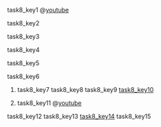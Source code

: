 task8_key1
@[youtube](https://www.youtube.com/watch?v=n__c7xY1ZcI)

task8_key2


task8_key3


task8_key4


task8_key5


task8_key6


1. task8_key7
task8_key8
task8_key9
[task8_key10](https://www.w3schools.com/python/python_json.asp)


2. task8_key11
@[youtube](https://youtu.be/cWGgsxmf3g8)

task8_key12
task8_key13
[task8_key14](mailto:&#x76;&#105;&#115;&#104;&#x61;&#x6c;&#49;&#56;&#64;&#x6e;&#x61;&#118;&#103;&#x75;&#x72;&#117;&#107;&#x75;&#108;&#46;&#x6f;&#x72;&#103;)
task8_key15
